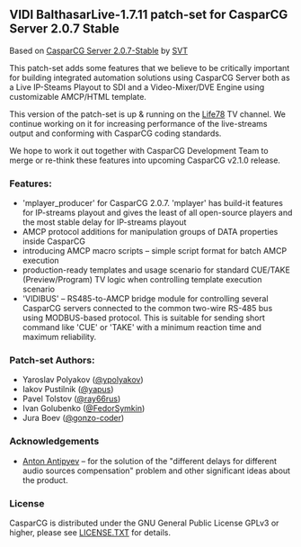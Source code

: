 
## VIDI BalthasarLive-1.7.11 patch-set for CasparCG Server 2.0.7 Stable

Based on [CasparCG Server 2.0.7-Stable](https://github.com/CasparCG/Server/tree/2.0.7) by [SVT](http://svt.se/)

This patch-set adds some features that we believe to be critically important for building integrated automation solutions using CasparCG Server both as a Live IP-Steams Playout to SDI and a Video-Mixer/DVE Engine using customizable AMCP/HTML template.

This version of the patch-set is up & running on the [Life78](http://lifenews78.ru/) TV channel. We continue working on it for increasing performance of the live-streams output and conforming with CasparCG coding standards.

We hope to work it out together with CasparCG Development Team to merge or re-think these features into upcoming CasparCG v2.1.0 release.

### Features:
* 'mplayer_producer' for CasparCG 2.0.7. 'mplayer' has build-it features for IP-streams playout and gives the least of all open-source players and the most stable delay for IP-streams playout
* AMCP protocol additions for manipulation groups of DATA properties inside CasparCG
* introducing AMCP macro scripts – simple script format for batch AMCP execution
* production-ready templates and usage scenario for standard CUE/TAKE (Preview/Program) TV logic when controlling template execution scenario
* 'VIDIBUS' – RS485-to-AMCP bridge module for controlling several CasparCG servers connected to the common two-wire RS-485 bus using MODBUS-based protocol. This is suitable for sending short command like 'CUE' or 'TAKE' with a minimum reaction time and maximum reliability.

### Patch-set Authors:
* Yaroslav Polyakov ([@ypolyakov](https://github.com/ypolyakov))
* Iakov Pustilnik ([@yapus](https://github.com/yapus))
* Pavel Tolstov ([@ray66rus](https://github.com/ray66rus))
* Ivan Golubenko ([@FedorSymkin](https://github.com/FedorSymkin))
* Jura Boev ([@gonzo-coder](https://github.com/gonzo-coder))

### Acknowledgements
* [Anton Antipyev](https://www.linkedin.com/in/antonantipyev) – for the solution of the "different delays for different audio sources compensation" problem and other significant ideas about the product.

### License
CasparCG is distributed under the GNU General Public License GPLv3 or
higher, please see [LICENSE.TXT](/LICENSE.TXT) for details.

